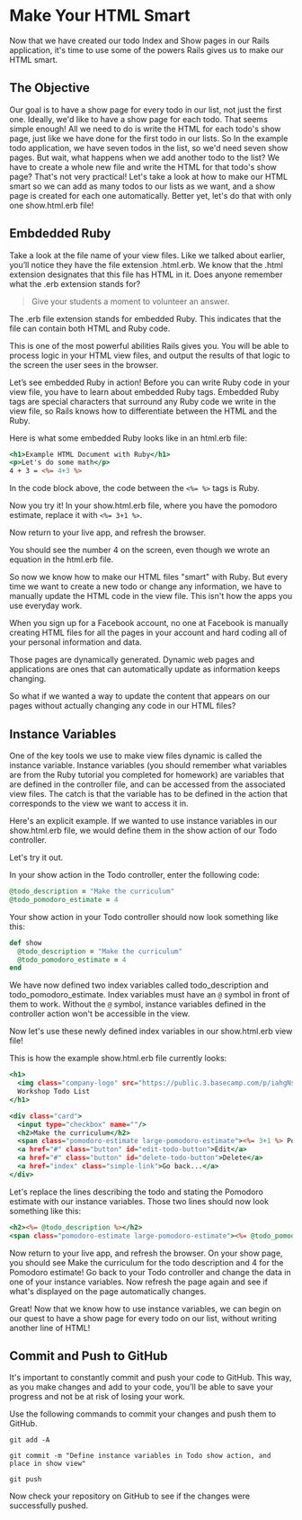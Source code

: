 # Make Your HTML Smart

Now that we have created our todo Index and Show pages in our Rails application, it's time to use some of the powers Rails gives us to make our HTML smart.

## The Objective
Our goal is to have a show page for every todo in our list, not just the first one. Ideally, we'd like to have a show page for each todo. That seems simple enough! All we need to do is write the HTML for each todo's show page, just like we have done for the first todo in our lists. So In the example todo application, we have seven todos in the list, so we'd need seven show pages. But wait, what happens when we add another todo to the list? We have to create a whole new file and write the HTML for that todo's show page? That's not very practical! Let's take a look at how to make our HTML smart so we can add as many todos to our lists as we want, and a show page is created for each one automatically. Better yet, let's do that with only one show.html.erb file!

## Embdedded Ruby
Take a look at the file name of your view files. Like we talked about earlier, you’ll notice they have the file extension .html.erb. We know that the .html extension designates that this file has HTML in it. Does anyone remember what the .erb extension stands for?

>Give your students a moment to volunteer an answer.

The .erb file extension stands for embedded Ruby. This indicates that the file can contain both HTML and Ruby code.

This is one of the most powerful abilities Rails gives you. You will be able to process logic in your HTML view files, and output the results of that logic to the screen the user sees in the browser.

Let’s see embedded Ruby in action! Before you can write Ruby code in your view file, you have to learn about embedded Ruby tags. Embedded Ruby tags are special characters that surround any Ruby code we write in the view file, so Rails knows how to differentiate between the HTML and the Ruby.

Here is what some embedded Ruby looks like in an html.erb file:
```html.erb
<h1>Example HTML Document with Ruby</h1>
<p>Let's do some math</p>
4 + 3 = <%= 4+3 %>
```

In the code block above, the code between the `<%= %>` tags is Ruby.

Now you try it! In your show.html.erb file, where you have the pomodoro estimate, replace it with `<%= 3+1 %>`.

Now return to your live app, and refresh the browser.

You should see the number 4 on the screen, even though we wrote an equation in the html.erb file.

So now we know how to make our HTML files "smart" with Ruby. But every time we want to create a new todo or change any information, we have to manually update the HTML code in the view file. This isn't how the apps you use everyday work.

When you sign up for a Facebook account, no one at Facebook is manually creating HTML files for all the pages in your account and hard coding all of your personal information and data.

Those pages are dynamically generated. Dynamic web pages and applications are ones that can automatically update as information keeps changing.

So what if we wanted a way to update the content that appears on our pages without actually changing any code in our HTML files?

## Instance Variables
One of the key tools we use to make view files dynamic is called the instance variable. Instance variables (you should remember what variables are from the Ruby tutorial you completed for homework) are variables that are defined in the controller file, and can be accessed from the associated view files. The catch is that the variable has to be defined in the action that corresponds to the view we want to access it in.

Here's an explicit example. If we wanted to use instance variables in our show.html.erb file, we would define them in the show action of our Todo controller.

Let's try it out.

In your show action in the Todo controller, enter the following code:
```ruby
@todo_description = "Make the curriculum"
@todo_pomodoro_estimate = 4
```

Your show action in your Todo controller should now look something like this:
```ruby
def show
  @todo_description = "Make the curriculum"
  @todo_pomodoro_estimate = 4
end
```

We have now defined two index variables called todo_description and todo_pomodoro_estimate. Index variables must have an `@` symbol in front of them to work. Without the `@` symbol, instance variables defined in the controller action won't be accessible in the view.

Now let's use these newly defined index variables in our show.html.erb view file!

This is how the example show.html.erb file currently looks:
```html.erb
<h1>
  <img class="company-logo" src="https://public.3.basecamp.com/p/iahgNshn1oKq98sWGf1q89Vo/uploads/511042491/download/CodeNow%20Logo.png"></img>
  Workshop Todo List
</h1>

<div class="card">
  <input type="checkbox" name=""/>
  <h2>Make the curriculum</h2>
  <span class="pomodoro-estimate large-pomodoro-estimate"><%= 3+1 %> Pomodoros</span>
  <a href="#" class="button" id="edit-todo-button">Edit</a>
  <a href="#" class="button" id="delete-todo-button">Delete</a>
  <a href="index" class="simple-link">Go back...</a>
</div>
```

Let's replace the lines describing the todo and stating the Pomodoro estimate with our instance variables. Those two lines should now look something like this:
```html.erb
<h2><%= @todo_description %></h2>
<span class="pomodoro-estimate large-pomodoro-estimate"><%= @todo_pomodoro_estimate %> Pomodoros</span>
```

Now return to your live app, and refresh the browser. On your show page, you should see Make the curriculum for the todo description and 4 for the Pomodoro estimate! Go back to your Todo controller and change the data in one of your instance variables. Now refresh the page again and see if what's displayed on the page automatically changes.

Great! Now that we know how to use instance variables, we can begin on our quest to have a show page for every todo on our list, without writing another line of HTML!

## Commit and Push to GitHub
It's important to constantly commit and push your code to GitHub. This way, as you make changes and add to your code, you'll be able to save your progress and not be at risk of losing your work.

Use the following commands to commit your changes and push them to GitHub.

```shell
git add -A
```

```shell
git commit -m "Define instance variables in Todo show action, and place in show view"
```

```shell
git push
```

Now check your repository on GitHub to see if the changes were successfully pushed.
